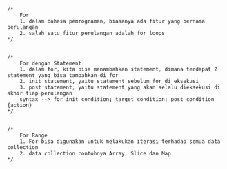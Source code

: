 	/*
		For
		1. dalam bahasa pemrograman, biasanya ada fitur yang bernama perulangan
		2. salah satu fitur perulangan adalah for loops
	*/


    /*
		For dengan Statement
		1. dalam for, kita bisa menambahkan statement, dimana terdapat 2 statement yang bisa tambahkan di for
		2. init statement, yaitu statement sebelum for di eksekusi
		3. post statement, yaitu statement yang akan selalu dieksekusi di akhir tiap perulangan
		syntax --> for init condition; target condition; post condition {action}
	*/


    /*
		For Range
		1. For bisa digunakan untuk melakukan iterasi terhadap semua data collection
		2. data collection contohnya Array, Slice dan Map
	*/
